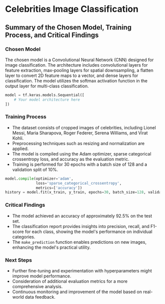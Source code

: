 
# Celebrities Image Classification

## Summary of the Chosen Model, Training Process, and Critical Findings

### Chosen Model
The chosen model is a Convolutional Neural Network (CNN) designed for image classification. The architecture includes convolutional layers for feature extraction, max-pooling layers for spatial downsampling, a flatten layer to convert 2D feature maps to a vector, and dense layers for classification. The model utilizes the softmax activation function in the output layer for multi-class classification.

```python
model = tf.keras.models.Sequential([
    # Your model architecture here
])
```

### Training Process
- The dataset consists of cropped images of celebrities, including Lionel Messi, Maria Sharapova, Roger Federer, Serena Williams, and Virat Kohli.
- Preprocessing techniques such as resizing and normalization are applied.
- The model is compiled using the Adam optimizer, sparse categorical crossentropy loss, and accuracy as the evaluation metric.
- Training is performed for 30 epochs with a batch size of 128 and a validation split of 10%.

```python
model.compile(optimizer='adam',
              loss='sparse_categorical_crossentropy',
              metrics=['accuracy'])
history = model.fit(x_train, y_train, epochs=30, batch_size=128, validation_split=0.1)
```

### Critical Findings
- The model achieved an accuracy of approximately 92.5% on the test set.
- The classification report provides insights into precision, recall, and F1-score for each class, showing the model's performance on individual categories.
- The `make_prediction` function enables predictions on new images, enhancing the model's practical utility.

### Next Steps
- Further fine-tuning and experimentation with hyperparameters might improve model performance.
- Consideration of additional evaluation metrics for a more comprehensive analysis.
- Continuous monitoring and improvement of the model based on real-world data feedback.
```

